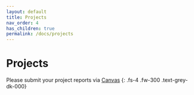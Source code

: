 ```yaml
---
layout: default
title: Projects
nav_order: 4
has_children: true
permalink: /docs/projects
---
```


# Projects

Please submit your project reports via [Canvas](https://canvas.uw.edu/courses/1353510)
{: .fs-4 .fw-300 .text-grey-dk-000}
